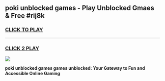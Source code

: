 
## poki unblocked games - Play Unblocked Gmaes & Free #rij8k
<h3>
<a href="https://premium.freeplayer.one?title=poki_unblocked_games&ref=03M">CLICK TO PLAY</a></h3>
<hr>

<h3>
<a href="https://premium.freeplayer.one?title=poki_unblocked_games&ref=03M">CLICK 2 PLAY</a>
  
</h3>

<a href="https://premium.freeplayer.one?title=poki_unblocked_games&ref=03M"><img src="https://clearcache.store/games.png"></a>


**poki unblocked games games unblocked: Your Gateway to Fun and Accessible Online Gaming**
